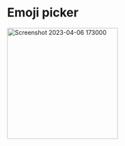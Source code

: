 # Emoji picker

<img width="259" alt="Screenshot 2023-04-06 173000" src="https://user-images.githubusercontent.com/65957472/230373052-79104279-bb64-4fd4-a2c9-a76b543e64bb.png">
